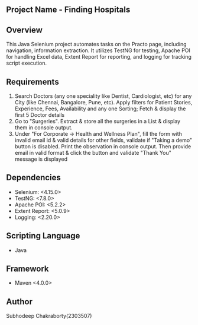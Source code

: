 Project Name - Finding Hospitals
-----------------------------

Overview
---------

This Java Selenium project automates tasks on the Practo page, including navigation, information extraction. It utilizes TestNG for testing, Apache POI for handling Excel data, Extent Report for reporting, and logging for tracking script execution.


Requirements
------------

1. Search Doctors (any one speciality like Dentist, Cardiologist, etc) for any City (like Chennai, Bangalore, Pune, etc). Apply filters for Patient Stories, Experience, Fees, Availability and any one Sorting; Fetch & display the first 5 Doctor details
2. Go to "Surgeries". Extract & store all the surgeries in a List & display them in console output.
3. Under "For Corporate -> Health and Wellness Plan", fill the form with invalid email id & valid details for other fields, validate if "Taking a demo" button is disabled. Print the observation in console output. Then provide email in valid format & click the button and validate "Thank You" message is displayed

Dependencies
-------------

- Selenium: <4.15.0>
- TestNG: <7.8.0>
- Apache POI: <5.2.2>
- Extent Report: <5.0.9>
- Logging: <2.20.0>


Scripting Language
-------------------
- Java

Framework
----------
- Maven <4.0.0>


Author
-------
Subhodeep Chakraborty(2303507)